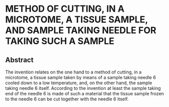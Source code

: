 # METHOD OF CUTTING, IN A MICROTOME, A TISSUE SAMPLE, AND SAMPLE TAKING NEEDLE FOR TAKING SUCH A SAMPLE

## Abstract
The invention relates on the one hand to a method of cutting, in a microtome, a tissue sample taken by means of a sample taking needle 6 cooled down to a low temperature, and, on the other hand, the sample taking needle 6 itself. According to the invention at least the sample taking end of the needle 6 is made of such a material that the tissue sample frozen to the needle 6 can be cut together with the needle 6 itself.